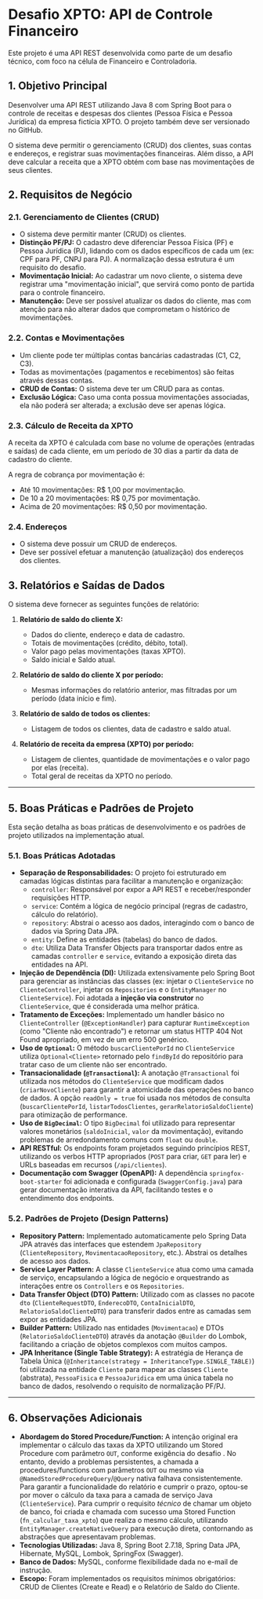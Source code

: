 # Desafio XPTO: API de Controle Financeiro

Este projeto é uma API REST desenvolvida como parte de um desafio técnico, com foco na célula de Financeiro e Controladoria.

## 1. Objetivo Principal

Desenvolver uma API REST utilizando Java 8 com Spring Boot para o controle de receitas e despesas dos clientes (Pessoa Física e Pessoa Jurídica) da empresa fictícia XPTO. O projeto também deve ser versionado no GitHub.

O sistema deve permitir o gerenciamento (CRUD) dos clientes, suas contas e endereços, e registrar suas movimentações financeiras. Além disso, a API deve calcular a receita que a XPTO obtém com base nas movimentações de seus clientes.

## 2. Requisitos de Negócio

### 2.1. Gerenciamento de Clientes (CRUD)
* O sistema deve permitir manter (CRUD) os clientes.
* **Distinção PF/PJ:** O cadastro deve diferenciar Pessoa Física (PF) e Pessoa Jurídica (PJ), lidando com os dados específicos de cada um (ex: CPF para PF, CNPJ para PJ). A normalização dessa estrutura é um requisito do desafio.
* **Movimentação Inicial:** Ao cadastrar um novo cliente, o sistema deve registrar uma "movimentação inicial", que servirá como ponto de partida para o controle financeiro.
* **Manutenção:** Deve ser possível atualizar os dados do cliente, mas com atenção para não alterar dados que comprometam o histórico de movimentações.

### 2.2. Contas e Movimentações
* Um cliente pode ter múltiplas contas bancárias cadastradas (C1, C2, C3).
* Todas as movimentações (pagamentos e recebimentos) são feitas através dessas contas.
* **CRUD de Contas:** O sistema deve ter um CRUD para as contas.
* **Exclusão Lógica:** Caso uma conta possua movimentações associadas, ela não poderá ser alterada; a exclusão deve ser apenas lógica.

### 2.3. Cálculo de Receita da XPTO
A receita da XPTO é calculada com base no volume de operações (entradas e saídas) de cada cliente, em um período de 30 dias a partir da data de cadastro do cliente.

A regra de cobrança por movimentação é:
* Até 10 movimentações: R$ 1,00 por movimentação.
* De 10 a 20 movimentações: R$ 0,75 por movimentação.
* Acima de 20 movimentações: R$ 0,50 por movimentação.

### 2.4. Endereços
* O sistema deve possuir um CRUD de endereços.
* Deve ser possível efetuar a manutenção (atualização) dos endereços dos clientes.

## 3. Relatórios e Saídas de Dados

O sistema deve fornecer as seguintes funções de relatório:

1.  **Relatório de saldo do cliente X:**
    * Dados do cliente, endereço e data de cadastro.
    * Totais de movimentações (crédito, débito, total).
    * Valor pago pelas movimentações (taxas XPTO).
    * Saldo inicial e Saldo atual.

2.  **Relatório de saldo do cliente X por período:**
    * Mesmas informações do relatório anterior, mas filtradas por um período (data início e fim).

3.  **Relatório de saldo de todos os clientes:**
    * Listagem de todos os clientes, data de cadastro e saldo atual.

4.  **Relatório de receita da empresa (XPTO) por período:**
    * Listagem de clientes, quantidade de movimentações e o valor pago por elas (receita).
    * Total geral de receitas da XPTO no período.

---
## 5. Boas Práticas e Padrões de Projeto

Esta seção detalha as boas práticas de desenvolvimento e os padrões de projeto utilizados na implementação atual.

### 5.1. Boas Práticas Adotadas
* **Separação de Responsabilidades:** O projeto foi estruturado em camadas lógicas distintas para facilitar a manutenção e organização:
    * `controller`: Responsável por expor a API REST e receber/responder requisições HTTP.
    * `service`: Contém a lógica de negócio principal (regras de cadastro, cálculo do relatório).
    * `repository`: Abstrai o acesso aos dados, interagindo com o banco de dados via Spring Data JPA.
    * `entity`: Define as entidades (tabelas) do banco de dados.
    * `dto`: Utiliza Data Transfer Objects para transportar dados entre as camadas `controller` e `service`, evitando a exposição direta das entidades na API.
* **Injeção de Dependência (DI):** Utilizada extensivamente pelo Spring Boot para gerenciar as instâncias das classes (ex: injetar o `ClienteService` no `ClienteController`, injetar os `Repositories` e o `EntityManager` no `ClienteService`). Foi adotada a **injeção via construtor** no `ClienteService`, que é considerada uma melhor prática.
* **Tratamento de Exceções:** Implementado um handler básico no `ClienteController` (`@ExceptionHandler`) para capturar `RuntimeException` (como "Cliente não encontrado") e retornar um status HTTP 404 Not Found apropriado, em vez de um erro 500 genérico.
* **Uso de `Optional`:** O método `buscarClientePorId` no `ClienteService` utiliza `Optional<Cliente>` retornado pelo `findById` do repositório para tratar caso de um cliente não ser encontrado.
* **Transacionalidade (`@Transactional`):** A anotação `@Transactional` foi utilizada nos métodos do `ClienteService` que modificam dados (`criarNovoCliente`) para garantir a atomicidade das operações no banco de dados. A opção `readOnly = true` foi usada nos métodos de consulta (`buscarClientePorId`, `listarTodosClientes`, `gerarRelatorioSaldoCliente`) para otimização de performance.
* **Uso de `BigDecimal`:** O tipo `BigDecimal` foi utilizado para representar valores monetários (`saldoInicial`, `valor` da movimentação), evitando problemas de arredondamento comuns com `float` ou `double`.
* **API RESTful:** Os endpoints foram projetados seguindo princípios REST, utilizando os verbos HTTP apropriados (`POST` para criar, `GET` para ler) e URLs baseadas em recursos (`/api/clientes`).
* **Documentação com Swagger (OpenAPI):** A dependência `springfox-boot-starter` foi adicionada e configurada (`SwaggerConfig.java`) para gerar documentação interativa da API, facilitando testes e o entendimento dos endpoints.

### 5.2. Padrões de Projeto (Design Patterns)
* **Repository Pattern:** Implementado automaticamente pelo Spring Data JPA através das interfaces que estendem `JpaRepository` (`ClienteRepository`, `MovimentacaoRepository`, etc.). Abstrai os detalhes de acesso aos dados.
* **Service Layer Pattern:** A classe `ClienteService` atua como uma camada de serviço, encapsulando a lógica de negócio e orquestrando as interações entre os `Controllers` e os `Repositories`.
* **Data Transfer Object (DTO) Pattern:** Utilizado com as classes no pacote `dto` (`ClienteRequestDTO`, `EnderecoDTO`, `ContaInicialDTO`, `RelatorioSaldoClienteDTO`) para transferir dados entre as camadas sem expor as entidades JPA.
* **Builder Pattern:** Utilizado nas entidades (`Movimentacao`) e DTOs (`RelatorioSaldoClienteDTO`) através da anotação `@Builder` do Lombok, facilitando a criação de objetos complexos com muitos campos.
* **JPA Inheritance (Single Table Strategy):** A estratégia de Herança de Tabela Única (`@Inheritance(strategy = InheritanceType.SINGLE_TABLE)`) foi utilizada na entidade `Cliente` para mapear as classes `Cliente` (abstrata), `PessoaFisica` e `PessoaJuridica` em uma única tabela no banco de dados, resolvendo o requisito de normalização PF/PJ.

---
## 6. Observações Adicionais


* **Abordagem do Stored Procedure/Function:** A intenção original era implementar o cálculo das taxas da XPTO utilizando um Stored Procedure com parâmetro `OUT`, conforme exigência do desafio . No entanto, devido a problemas persistentes, a chamada a procedures/functions com parâmetros `OUT` ou mesmo via `@NamedStoredProcedureQuery`/`@Query` nativa falhava consistentemente. Para garantir a funcionalidade do relatório e cumprir o prazo, optou-se por mover o cálculo da taxa para a camada de serviço Java (`ClienteService`). Para cumprir o requisito *técnico* de chamar um objeto de banco, foi criada e chamada com sucesso uma Stored Function (`fn_calcular_taxa_xpto`) que realiza o mesmo cálculo, utilizando `EntityManager.createNativeQuery` para execução direta, contornando as abstrações que apresentavam problemas.
* **Tecnologias Utilizadas:** Java 8, Spring Boot 2.7.18, Spring Data JPA, Hibernate, MySQL, Lombok, SpringFox (Swagger).
* **Banco de Dados:** MySQL, conforme flexibilidade dada no e-mail de instrução.
* **Escopo:** Foram implementados os requisitos mínimos obrigatórios: CRUD de Clientes (Create e Read) e o Relatório de Saldo do Cliente.